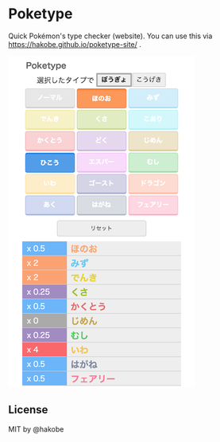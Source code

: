 # Poketype

Quick Pokémon's type checker (website). You can use this via https://hakobe.github.io/poketype-site/ .

![Screenshot](./screenshot.png)

## License

MIT by @hakobe
